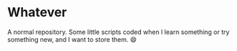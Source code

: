 # Whatever

A normal repository.
Some little scripts coded when I learn something or try something new, and I want to store them. :smile:
